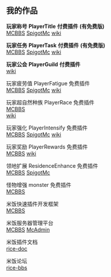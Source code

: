 ## 我的作品

**玩家称号**  **PlayerTitle** **付费插件** **(有免费版)**  
[MCBBS](https://www.mcbbs.net/thread-1004671-1-1.html)
[SpigotMc](https://www.spigotmc.org/resources/78048)
[wiki](PlayerTitle/)

**玩家任务** **PlayerTask** **付费插件** **(有免费版)**    
[MCBBS](https://www.mcbbs.net/thread-1084534-1-1.html)
[SpigotMc](https://www.spigotmc.org/resources/96554)
[wiki](PlayerTask/)

**玩家公会** **PlayerGuild** **付费插件**   
[wiki](PlayerGuild/)

玩家疲劳值 PlayerFatigue 免费插件  
[MCBBS](https://www.mcbbs.net/thread-1101322-1-1.html)
[SpigotMc](https://www.spigotmc.org/resources/95360)
[wiki](PlayerFatigue/)

玩家超自然种族 PlayerRace 免费插件  
[MCBBS](https://www.mcbbs.net/thread-1149860-1-1.html)  
[wiki](PlayerRace/)

玩家强化 PlayerIntensify 免费插件  
[MCBBS](https://www.mcbbs.net/thread-1198166-1-1.html)
[SpigotMc](https://www.spigotmc.org/resources/95362)
[wiki](PlayerIntensify/)

玩家奖励 PlayerRewards 免费插件  
[MCBBS](https://www.mcbbs.net/thread-1285222-1-1.html)
[wiki](PlayerRewards/)

领地扩展 ResidenceEnhance 免费插件  
[MCBBS](https://www.mcbbs.net/thread-1206203-1-1.html)
[SpigotMc](https://www.spigotmc.org/resources/96192)

怪物增强 monster 免费插件  
[MCBBS](https://www.mcbbs.net/thread-963507-1-1.html)

米饭快速插件开发框架  
[MCBBS](https://www.mcbbs.net/thread-1254437-1-1.html)

米饭服务器管理平台  
[MCBBS](https://www.mcbbs.net/thread-1083629-1-1.html)
[McAdmin](https://admin.ljxmc.top/)

米饭插件文档  
[rice-doc](https://handy-git.gitee.io/rice-doc)

米饭论坛  
[rice-bbs](https://bbs.ljxmc.top/)